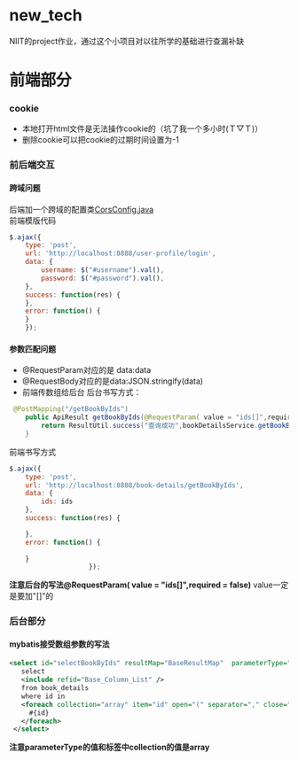 # new_tech
NIIT的project作业，通过这个小项目对以往所学的基础进行查漏补缺

# 前端部分
### cookie
- 本地打开html文件是无法操作cookie的（坑了我一个多小时(Ｔ▽Ｔ)）
- 删除cookie可以把cookie的过期时间设置为-1
### 前后端交互
#### 跨域问题 
后端加一个跨域的配置类[CorsConfig.java](https://github.com/StarPxc/new_tech/blob/master/src/main/java/project/just/nettech/common/config/CorsConfig.java)
<br>前端模版代码
```javascript
$.ajax({
    type: 'post',
    url: 'http://localhost:8888/user-profile/login',
    data: {
        username: $("#username").val(),
        password: $("#password").val(),
    },
    success: function(res) {						
    },
    error: function() {
    }
    });
```  
#### 参数匹配问题
- @RequestParam对应的是 data:data 
- @RequestBody对应的是data:JSON.stringify(data)
- 前端传数组给后台
后台书写方式：
```java
 @PostMapping("/getBookByIds")
    public ApiResult getBookByIds(@RequestParam( value = "ids[]",required = false) Integer[] ids){
        return ResultUtil.success("查询成功",bookDetailsService.getBookByIds(ids));
    }
```
前端书写方式
```javascript
$.ajax({
    type: 'post',
    url: 'http://localhost:8888/book-details/getBookByIds',
    data: {
	    ids: ids
    },
    success: function(res) {

    },
    error: function() {
	
    }
					});
```
**注意后台的写法@RequestParam( value = "ids[]",required = false)** value一定是要加"[]"的

### 后台部分
#### mybatis接受数组参数的写法
 ```xml
<select id="selectBookByIds" resultMap="BaseResultMap"  parameterType="Integer[]">
    select
    <include refid="Base_Column_List" />
    from book_details
    where id in
    <foreach collection="array" item="id" open="(" separator="," close=")">
      #{id}
    </foreach>
  </select>
```
**注意parameterType的值和<foreach>标签中collection的值是array**
